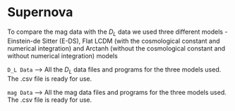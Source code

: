 # Supernova

To compare the mag data with the $D_L$ data we used three different models - Einstein-de Sitter (E-DS), Flat LCDM (with the cosmological constant and numerical integration) and Arctanh (without the cosmological constant and without numerical integration) models 

`D_L Data` --> All the $D_L$ data files and programs for the three models used. The .csv file is ready for use.

`mag Data` --> All the mag data files and programs for the three models used. The .csv file is ready for use.
